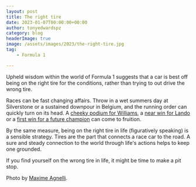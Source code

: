 ```yaml
---
layout: post
title: The right tire
date: 2023-01-07T00:00:00+00:00
author: tonyedwardspz
category: blog
headerImage: true
image: /assets/images/2023/the-right-tire.jpg
tag: 
    - Formula 1

---
```


Upheld wisdom within the world of Formula 1 suggests that a car is best off being on the right tire for the conditions, rather than trying to out drive the wrong tire. 

Races can be fast changing affairs. Throw in a wet summers day at Silverstone or a sustained downpour in Belgium, and the running order can quickly turn on its head. A [cheeky podium for Williams](https://www.youtube.com/watch?v=MjmywbEfzk0), a [near win for Lando](https://www.youtube.com/watch?v=Jjw1x6xQo7s) or a [first win for a future champion](https://www.youtube.com/watch?v=1A0bengv_bI) can come to fruition.

By the same measure, being on the right tire in life (figuratively speaking) is a sensible strategy. Tires are the part that connects a race car to the road. A sure and steady connection to the world through life's actions helps to keep one grounded.

If you find yourself on the wrong tire in life, it might be time to make a pit stop.

Photo by <a href="https://unsplash.com/@maxa">Maxime Agnelli</a>.
